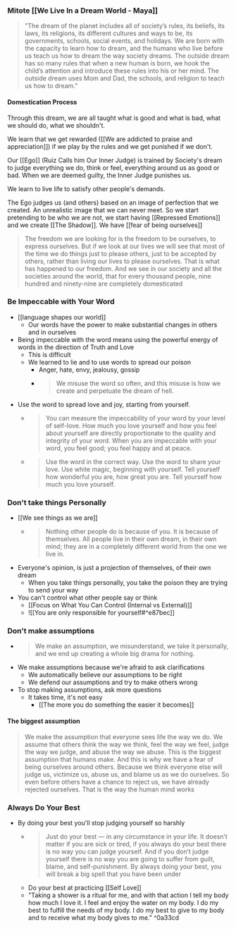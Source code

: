 ### Mitote [[We Live In a Dream World - Maya]]

> "The dream of the planet includes all of society’s rules, its beliefs, its laws, its religions, its different cultures and ways to be, its governments, schools, social events, and holidays. We are born with the capacity to learn how to dream, and the humans who live before us teach us how to dream the way society dreams. The outside dream has so many rules that when a new human is born, we hook the child’s attention and introduce these rules into his or her mind. The outside dream uses Mom and Dad, the schools, and religion to teach us how to dream."

#### Domestication Process
Through this dream, we are all taught what is good and what is bad, what we should do, what we shouldn't.

We learn that we get rewarded ([[We are addicted to praise and appreciation]]) if we play by the rules and we get punished if we don't.

Our [[Ego]] (Ruiz Calls him Our Inner Judge) is trained by Society's dream to judge everything we do, think or feel, everything around us as good or bad. When we are deemed guilty, the Inner Judge punishes us. 

We learn to live life to satisfy other people's demands.

The Ego judges us (and others) based on an image of perfection that we created. An unrealistic image that we can never meet. So we start pretending to be who we are not, we start having [[Repressed Emotions]] and we create [[The Shadow]]. We have [[fear of being ourselves]] 

> The freedom we are looking for is the freedom to be ourselves, to express ourselves. But if we look at our lives we will see that most of the time we do things just to please others, just to be accepted by others, rather than living our lives to please ourselves. That is what has happened to our freedom. And we see in our society and all the societies around the world, that for every thousand people, nine hundred and ninety-nine are completely domesticated


### Be Impeccable with Your Word
- [[language shapes our world]]
	- Our words have the power to make substantial changes in others and in ourselves
- Being impeccable with the word means using the powerful energy of words in the direction of Truth and Love
	- This is difficult
	- We learned to lie and to use words to spread our poison
		- Anger, hate, envy, jealousy, gossip
		- > We misuse the word so often, and this misuse is how we create and perpetuate the dream of hell. 
- Use the word to spread love and joy, starting from yourself.
	- > You can measure the impeccability of your word by your level of self-love. How much you love yourself and how you feel about yourself are directly proportionate to the quality and integrity of your word. When you are impeccable with your word, you feel good; you feel happy and at peace.
	- > Use the word in the correct way. Use the word to share your love. Use white magic, beginning with yourself. Tell yourself how wonderful you are, how great you are. Tell yourself how much you love yourself.
 
 ### Don't take things Personally
 
 - [[We see things as we are]]
	 - > Nothing other people do is because of you. It is because of themselves. All people live in their own dream, in their own mind; they are in a completely different world from the one we live in. 
- Everyone's opinion, is just a projection of themselves, of their own dream
	- When you take things personally, you take the poison they are trying to send your way
- You can't control what other people say or think
	- [[Focus on What You Can Control (Internal vs External)]] 
	- ![[You are only responsible for yourself#^e87bec]]

### Don't make assumptions
- > We make an assumption, we misunderstand, we take it personally, and we end up creating a whole big drama for nothing. 
- We make assumptions because we're afraid to ask clarifications
	- We automatically believe our assumptions to be right
	- We defend our assumptions and try to make others wrong
- To stop making assumptions, ask more questions
	- It takes time, it's not easy
		- [[The more you do something the easier it becomes]]

#### The biggest assumption
> We make the assumption that everyone sees life the way we do. We assume that others think the way we think, feel the way we feel, judge the way we judge, and abuse the way we abuse. This is the biggest assumption that humans make. And this is why we have a fear of being ourselves around others. Because we think everyone else will judge us, victimize us, abuse us, and blame us as we do ourselves. So even before others have a chance to reject us, we have already rejected ourselves. That is the way the human mind works
### Always Do Your Best
- By doing your best you'll stop judging yourself so harshly
	- >  Just do your best — in any circumstance in your life. It doesn’t matter if you are sick or tired, if you always do your best there is no way you can judge yourself. And if you don’t judge yourself there is no way you are going to suffer from guilt, blame, and self-punishment. By always doing your best, you will break a big spell that you have been under
	- Do your best at practicing [[Self Love]]
	- "Taking a shower is a ritual for me, and with that action I tell my body how much I love it. I feel and enjoy the water on my body. I do my best to fulfill the needs of my body. I do my best to give to my body and to receive what my body gives to me." ^0a33cd
	
